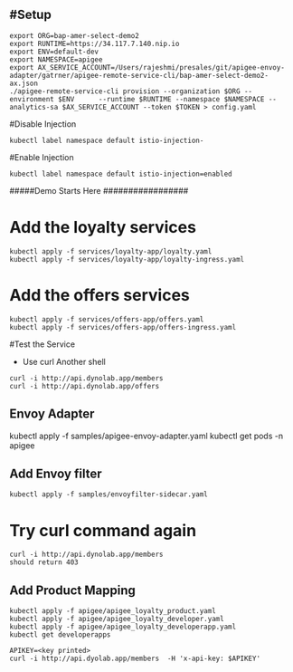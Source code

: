 
#Setup
-----------

```
export ORG=bap-amer-select-demo2
export RUNTIME=https://34.117.7.140.nip.io
export ENV=default-dev
export NAMESPACE=apigee
export AX_SERVICE_ACCOUNT=/Users/rajeshmi/presales/git/apigee-envoy-adapter/gatrner/apigee-remote-service-cli/bap-amer-select-demo2-ax.json
./apigee-remote-service-cli provision --organization $ORG --environment $ENV      --runtime $RUNTIME --namespace $NAMESPACE --analytics-sa $AX_SERVICE_ACCOUNT --token $TOKEN > config.yaml
```

#Disable Injection
```
kubectl label namespace default istio-injection-
```
#Enable Injection
```
kubectl label namespace default istio-injection=enabled
```
#####Demo Starts Here #################


# Add the loyalty services
```
kubectl apply -f services/loyalty-app/loyalty.yaml
kubectl apply -f services/loyalty-app/loyalty-ingress.yaml
```
# Add the offers services
```
kubectl apply -f services/offers-app/offers.yaml
kubectl apply -f services/offers-app/offers-ingress.yaml
```
#Test the Service
- Use curl Another shell
```
curl -i http://api.dynolab.app/members
curl -i http://api.dynolab.app/offers
```

## Envoy Adapter
kubectl apply -f samples/apigee-envoy-adapter.yaml
kubectl get pods -n apigee


## Add Envoy filter
```
kubectl apply -f samples/envoyfilter-sidecar.yaml
```
# Try curl command again
```
curl -i http://api.dynolab.app/members  
should return 403
```
## Add Product Mapping
```
kubectl apply -f apigee/apigee_loyalty_product.yaml
kubectl apply -f apigee/apigee_loyalty_developer.yaml
kubectl apply -f apigee/apigee_loyalty_developerapp.yaml
kubectl get developerapps

APIKEY=<key printed>
curl -i http://api.dyolab.app/members  -H 'x-api-key: $APIKEY'
```



